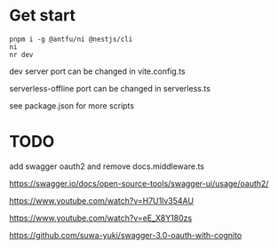 # Get start

```
pnpm i -g @antfu/ni @nestjs/cli
ni
nr dev
```

dev server port can be changed in vite.config.ts

serverless-offline port can be changed in serverless.ts

see package.json for more scripts

# TODO

add swagger oauth2 and remove docs.middleware.ts

https://swagger.io/docs/open-source-tools/swagger-ui/usage/oauth2/

https://www.youtube.com/watch?v=H7U1lv354AU

https://www.youtube.com/watch?v=eE_X8Y180zs

https://github.com/suwa-yuki/swagger-3.0-oauth-with-cognito
